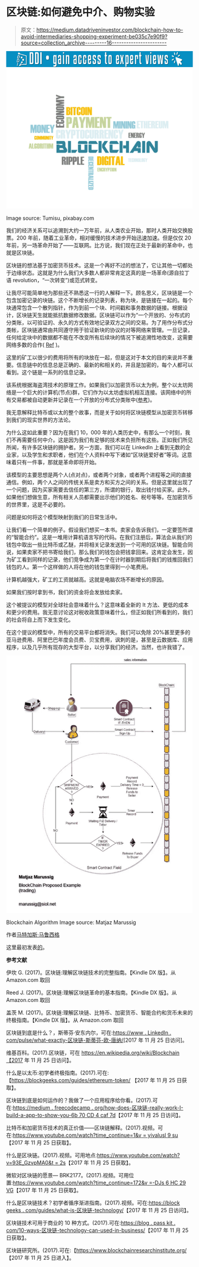 # 区块链:如何避免中介、购物实验

> 原文：<https://medium.datadriveninvestor.com/blockchain-how-to-avoid-intermediaries-shopping-experiment-be035c7e90f9?source=collection_archive---------16----------------------->

[![](img/ff548bf64d7807fcfadcf8fe6f2a539f.png)](http://www.track.datadriveninvestor.com/1B9E)![](img/9343d5381eb7f347905e64ee77143e6b.png)

Image source: Tumisu, pixabay.com

我们的经济关系可以追溯到大约一万年前，从人类农业开始，那时人类开始交换股票。200 年前，随着工业革命，相对缓慢的技术进步开始迅速加速。但是仅仅 20 年前，另一场革命开始了——互联网。比方说，我们现在正处于最新的革命中，也就是区块链。

区块链的想法基于加密货币技术。这是一个再好不过的想法了，它让其他一切都处于边缘状态。这就是为什么我们大多数人都非常肯定这真的是一场革命(源自拉丁语 revolution，“一次转变”)或范式转变。

让我尽可能简单地为那些还不熟悉这一行的人解释一下。顾名思义，区块链是一个包含加密记录的块链。这个不断增长的记录列表，称为块，是链接在一起的。每个块通常包含一个散列指针，作为到前一个块、时间戳和事务数据的链接。根据设计，区块链天生就能抵抗数据修改数据。区块链可以作为“一个开放的、分布式的分类账，以可验证的、永久的方式有效地记录双方之间的交易。为了用作分布式分类帐，区块链通常由共同遵守用于验证新块的协议的对等网络来管理。一旦记录，任何给定块中的数据都不能在不改变所有后续块的情况下被追溯性地改变，这需要网络多数的合作( [Ref](https://en.wikipedia.org/wiki/Blockchain) )。

这里的矿工以很少的费用将所有的块放在一起，但是这对于本文的目的来说并不重要。信息链中的信息总是正确的、最新的和相关的，并且是加密的，每个人都可以看到。这个链是一系列的信息记录。

该系统根据海盗湾技术的原理工作。如果我们以加密货币以太为例，整个以太坊网络是一个巨大的计算机(节点)群，它们作为以太坊虚拟机相互连接。该网络中的所有交易都被自动更新并记录在一个开放的分布式分类账中([参考](https://blockgeeks.com/guides/ethereum-token/))。

我无意解释比特币或以太的整个故事，而是关于如何将区块链模型从加密货币转移到我们的现实世界的方法论。

为什么这如此重要？因为在我们 10，000 年的人类历史中，有那么一个时刻，我们不再需要任何中介。这是因为我们有足够的技术来负担所有这些。正如我们所见所闻，有许多区块链的拥护者。另一方面，我们可以在 LinkedIn 上看到无数的企业家，以及学生和求职者，他们在个人资料中写下诸如“区块链爱好者”等词。这意味着只有一件事，那就是革命即将开始。

该模型的主要思想是两个人(点对点)，或者两个对象，或者两个进程等之间的直接通信。例如，两个人之间的传统关系是卖方和买方之间的关系。但是这里就出现了一个问题，因为买家需要去信任的第三方，所谓的银行，取出钱付给买家。此外，如果他们想做生意，所有相关人员都需要出示他们的姓名、税号等等。在加密货币的世界里，这是不必要的。

问题是如何将这个模型映射到我们的日常生活中。

让我们看一个简单的例子。假设我们想买一本书。卖家会告诉我们，一定要签所谓的“智能合约”。这是一堆用计算机语言写的代码。在我们注册后，算法会从我们的钱包中取出一些比特币或乙醚，并将相关记录发送到一个可用的区块链。智能合同说，如果卖家不把书寄给我们，那么我们的钱包会把钱拿回来。这肯定会发生，因为矿工看到同样的记录，他们竞争成为第一个在计时器到期后将我们的钱推回我们钱包的人。第一个这样做的人将在他的钱包里得到一小笔费用。

计算机越强大，矿工的工资就越高。这就是电脑农场不断增长的原因。

如果我们按时拿到书，我们的资金将会发放给卖家。

这个被提议的模型对全球社会意味着什么？这意味着全新的 It 方法、更低的成本和更少的费用。我无意讨论这对税收政策意味着什么，但正如我们所看到的，我们的社会将自上而下发生变化。

在这个提议的模型中，所有的交易平台都将消失。我们可以免除 20%甚至更多的亚马逊费用、阿里巴巴年度会员费、贝宝费用，讽刺的是，甚至是云数据库、应用程序，以及几乎所有现存的大型平台，以分享我们的经济。当然，也许我错了。

![](img/40a43aa1d82fd76e7af7e531671f43ca.png)

Blockchain Algorithm
Image source: Matjaz Marussig

作者[马特加斯·马鲁西格](https://goo.gl/ZWrK9f)

这里最初发表[的](https://www.linkedin.com/pulse/blockchain-how-avoid-intermediaries-shopping-matjaz-marussig/)。

**参考文献**

伊坎 G. (2017)。区块链:理解区块链技术的完整指南。【Kindle DX 版】。从 Amazon.com 取回

Reed J. (2017)。区块链:理解区块链革命的基本指南。【Kindle DX 版】。从 Amazon.com 取回

盖茨 M. (2017)。区块链:理解区块链、比特币、加密货币、智能合约和货币未来的终极指南。【Kindle DX 版】。从 Amazon.com 取回

区块链到底是什么？，斯蒂芬·安东内尔，可在:[https://www . LinkedIn . com/pulse/what-exactly-区块链-斯蒂芬-欧-唐纳/](https://www.linkedin.com/pulse/what-exactly-blockchain-stephen-o-donnell/)[2017 年 11 月 25 日访问]。

维基百科。(2017).区块链，可在 https://en.wikipedia.org/wiki/Blockchain【2017 年 11 月 25 日访问】。

什么是以太币:初学者终极指南。(2017).可在:【https://blockgeeks.com/guides/ethereum-token/ 【2017 年 11 月 25 日获取】。

区块链到底是如何运作的？我做了一个应用程序给你看。(2017).可在:[https://medium . freecodecamp . org/how-does-区块链-really-work-I-build-a-app-to-show-you-6b 70 CD 4 caf 7d](https://medium.freecodecamp.org/how-does-blockchain-really-work-i-built-an-app-to-show-you-6b70cd4caf7d)【2017 年 11 月 25 日访问】。

比特币和加密货币技术的真正价值——区块链解释。(2017).视频。可在:[https://www.youtube.com/watch?time_continue=1&v = yivalusl 9 su](https://www.youtube.com/watch?time_continue=1&v=YIVAluSL9SU)【2017 年 11 月 25 日获取】。

什么是区块链。(2017).视频。可用地点:[https://www.youtube.com/watch?v=93E_GzvpMA0&t = 2s](https://www.youtube.com/watch?v=93E_GzvpMA0&t=2s)【2017 年 11 月 25 日获取】。

微软对区块链的愿景— BRK2177。(2017).视频。可用位置:[https://www.youtube.com/watch?time_continue=172&v =-DJs 6 HC 29 VG](https://www.youtube.com/watch?time_continue=172&v=-dJS6hc29vg)【2017 年 11 月 25 日获取】。

什么是区块链技术？初学者循序渐进指南。(2017).视频。可在:[https://block geeks . com/guides/what-is-区块链-technology/](https://blockgeeks.com/guides/what-is-blockchain-technology/)【2017 年 11 月 25 日访问】。

区块链技术可用于商业的 10 种方式。(2017).可在:[https://blog . pass kit . com/10-ways-区块链-technology-can-used-in-business/](https://blog.passkit.com/10-ways-blockchain-technology-can-be-used-in-businesses/)【2017 年 11 月 25 日获取】。

区块链研究所。(2017).可在:【https://www.blockchainresearchinstitute.org/ 【2017 年 11 月 25 日进入】。